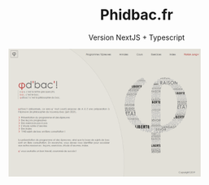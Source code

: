 <p>
<h1 align="center">Phidbac.fr</h1>
<p align="center">
Version NextJS + Typescript</p>

<p><img align="center" width="75%" src="./docs/Accueil.png"></p>
<br/>